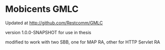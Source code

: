 # Mobicents GMLC

Updated at http://github.com/Restcomm/GMLC

version 1.0.0-SNAPSHOT for use in thesis

modified to work with two SBB, one for MAP RA, other for HTTP Servlet RA


